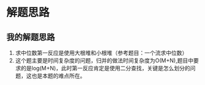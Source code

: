 # 解题思路

## 我的解题思路
1. 求中位数第一反应是使用大根堆和小根堆（参考题目：一个流求中位数）
2. 这个题主要是时间复杂度的问题，归并的做法时间复杂度为O(M+N),题目中要求的是log(M+N)，此时第一反应肯定是使用二分查找，关键是怎么划分的问题，这也是本题的难点所在。